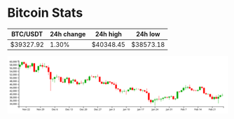 # Bitcoin Stats

BTC/USDT|24h change|24h high|24h low|
|---|---|---|---|
|$39327.92|1.30%|$40348.45|$38573.18|

<img src="./chart.svg">
